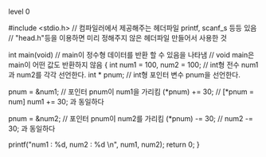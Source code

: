 level 0

#include <stdio.h> // 컴파일러에서 제공해주는 헤더파일 printf, scanf_s 등등 있음
                   // "head.h"등을 이용하면 미리 정해주지 않은 헤더파일 
                       만들어서 사용한 것

int main(void) // main이 정수형 데이터를 반환 할 수 있음을 나타냄
               // void main은 main이 어떤 값도 반환하지 않음
{
  int num1 = 100, num2 = 100; // int형 전수 num1과 num2를 각각 선언한다.
  int * pnum; // int형 포인터 변수 pnum을 선언한다.
              
  
  pnum = &num1; // 포인터 pnum이 num1을 가리킴
  (*pnum) += 30; // [*pnum = num] num1 += 30; 과 동일하다
  
  pnum = &num2; // 포인터 pnum이 num2를 가리킴
  (*pnum) -= 30; // num2 -= 30; 과 동일하다
  
  printf("num1 : %d, num2 : %d \n", num1, num2);
  return 0;
}
